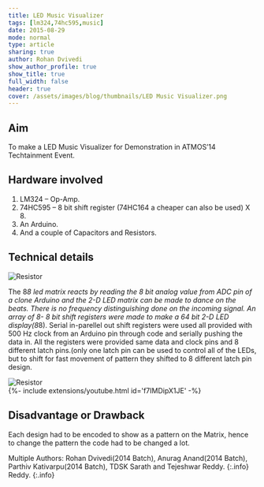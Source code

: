 ```yaml
---
title: LED Music Visualizer 
tags: [lm324,74hc595,music]
date: 2015-08-29
mode: normal
type: article
sharing: true
author: Rohan Dvivedi
show_author_profile: true
show_title: true
full_width: false
header: true
cover: /assets/images/blog/thumbnails/LED Music Visualizer.png
---
```


## Aim
To make a LED Music Visualizer for Demonstration in ATMOS’14 Techtainment Event.
<!--more-->
## Hardware involved
1. LM324 – Op-Amp.
2. 74HC595 – 8 bit shift register (74HC164 a cheaper can also be used) X 8.
3. An Arduino.
4. And a couple of Capacitors and Resistors.

## Technical details
<img src="{{site.baseurl}}/assets/images/blog/LED-Music-Vis/led.png" alt="Resistor" width=auto height=auto>

The 8*8 led matrix reacts by reading the 8 bit analog value from ADC pin of a clone Arduino and the 2-D LED matrix can be made to dance on the beats. There is no frequency distinguishing done on the incoming signal.
An array of 8- 8 bit shift registers were made to make a 64 bit 2-D LED display(8*8). Serial in-parellel out shift registers were used all provided with 500 Hz clock from an Arduino pin through code and serially pushing the data in.
All the registers were provided same data and clock pins and 8 different latch pins.(only one latch pin can be used to control all of the LEDs, but to shift for fast movement of pattern they shifted to 8 different latch pin design.

<img src="{{site.baseurl}}/assets/images/blog/LED-Music-Vis/circuit.png" alt="Resistor" width=auto height=auto>


<div>{%- include extensions/youtube.html id='f7IMDipX1JE' -%}</div>


## Disadvantage or Drawback
Each design had to be encoded to show as a pattern on the Matrix, hence to change the pattern the code had to be changed a lot.


Multiple Authors: Rohan Dvivedi(2014 Batch), Anurag Anand(2014 Batch), Parthiv Kativarpu(2014 Batch), TDSK Sarath and Tejeshwar Reddy.
{:.info} Reddy.
{:.info}